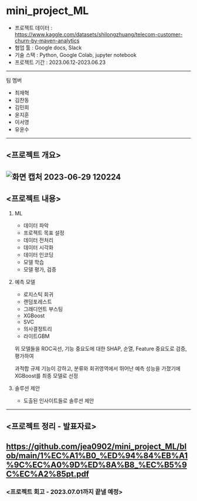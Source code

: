 # mini_project_ML 

- 프로젝트 데이터 : https://www.kaggle.com/datasets/shilongzhuang/telecom-customer-churn-by-maven-analytics
- 협업 툴 : Google docs, Slack
- 기술 스택 : Python, Google Colab, jupyter notebook
- 프로젝트 기간 : 2023.06.12-2023.06.23
---
팀 멤버
* 최재혁
* 김찬동
* 김민희
* 윤지훈
* 이서영
* 유윤수
---

## <프로젝트 개요>
![화면 캡처 2023-06-29 120224](https://github.com/jea0902/mini_project_ML/assets/62950552/cf5b7442-73e4-481d-b0b9-1f54849ce9e1)
---
## <프로젝트 내용>
1. ML
    * 데이터 파악
    * 프로젝트 목표 설정
    * 데이터 전처리
    * 데이터 시각화
    * 데이터 인코딩
    * 모델 학습
    * 모델 평가, 검증

2. 예측 모델
   * 로지스틱 회귀
   * 랜덤포레스트
   * 그래디언트 부스팅
   * XGBoost
   * SVC
   * 의사결정트리
   * 라이트GBM

    위 모델들을 ROC곡선, 기능 중요도에 대한 SHAP,
    순열, Feature 중요도로 검증,평가하여

    과적합 규제 기능이 강하고,
    분류와 회귀영역에서 뛰어난 예측 성능을 가졌기에
    XGBoost를 최종 모델로 선정
   
3. 솔루션 제안
   * 도출된 인사이트들로 솔루션 제안

---
## <프로젝트 정리 - 발표자료>
https://github.com/jea0902/mini_project_ML/blob/main/1%EC%A1%B0_%ED%94%84%EB%A1%9C%EC%A0%9D%ED%8A%B8_%EC%B5%9C%EC%A2%85pt.pdf
---
### <프로젝트 회고 - 2023.07.01까지 끝낼 예정>
